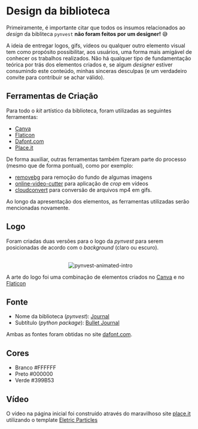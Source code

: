 # Design da biblioteca

Primeiramente, é importante citar que todos os insumos relacionados ao *design* da bibliteca `pynvest` **não foram feitos por um designer!** 😅

A ideia de entregar logos, gifs, vídeos ou qualquer outro elemento visual tem como propósito possibilitar, aos usuários, uma forma mais amigável de conhecer os trabalhos realizados. Não há qualquer tipo de fundamentação teórica por trás dos elementos criados e, se algum *designer* estiver consumindo este conteúdo, minhas sinceras desculpas (e um verdadeiro convite para contribuir se achar válido).

## Ferramentas de Criação

Para todo o *kit* artístico da biblioteca, foram utilizadas as seguintes ferramentas:
 
- [Canva](https://www.canva.com/)
- [Flaticon](https://www.flaticon.com/)
- [Dafont.com](https://www.dafont.com/)
- [Place.it](https://placeit.net/)

De forma auxiliar, outras ferramentas também fizeram parte do processo (mesmo que de forma pontual), como por exemplo:

- [removebg](https://www.remove.bg/) para remoção do fundo de algumas imagens
- [online-video-cutter](https://online-video-cutter.com/) para aplicação de *crop* em vídeos
- [cloudconvert](https://cloudconvert.com/) para conversão de arquivos mp4 em gifs.

Ao longo da apresentação dos elementos, as ferramentas utilizadas serão mencionadas novamente.

## Logo

Foram criadas duas versões para o logo da *pynvest* para serem posicionadas de acordo com o *background* (claro ou escuro).

<div align="center">
    <br><img src="https://github.com/ThiagoPanini/pynvest/blob/docs/atualizacao-de-documentacao/docs/assets/imgs/logos-together.png?raw=true" alt="pynvest-animated-intro">
</div>

A arte do logo foi uma combinação de elementos criados no [Canva](https://www.canva.com/) e no [Flaticon](https://www.flaticon.com/)


## Fonte

- Nome da biblioteca (*pynvest*): [Journal](https://www.dafont.com/pt/journal2.font?text=pynvest)
- Subtítulo (*python package*): [Bullet Journal](https://www.dafont.com/pt/bullet-journal.font?text=pynvest)

Ambas as fontes foram obtidas no site [dafont.com](https://www.dafont.com/).

## Cores

- Branco #FFFFFF
- Preto #000000
- Verde #399B53

## Vídeo

O vídeo na página inicial foi construído através do maravilhoso site [place.it](https://placeit.net/) utilizando o template [Eletric Particles](https://placeit.net/c/videos/stages/intro-maker-for-a-logo-reveal-with-electric-particles-animation-1635?stateId=18b2f03c8e9b667)